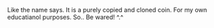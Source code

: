Like the name says. It is a purely copied and cloned coin. For my own educatianol purposes.
So.. Be wared!  ^.^

